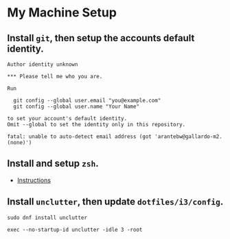 # My Machine Setup

## Install `git`, then setup the accounts default identity.

```text
Author identity unknown

*** Please tell me who you are.

Run

  git config --global user.email "you@example.com"
  git config --global user.name "Your Name"

to set your account's default identity.
Omit --global to set the identity only in this repository.

fatal: unable to auto-detect email address (got 'arantebw@gallardo-m2.(none)')
```

## Install and setup `zsh`.

- [Instructions](https://chatgpt.com/share/683aeab4-a2b4-8008-8b9b-f8f425d43cea)

## Install `unclutter`, then update `dotfiles/i3/config`.

```console
sudo dnf install unclutter
```

```text
exec --no-startup-id unclutter -idle 3 -root
```
